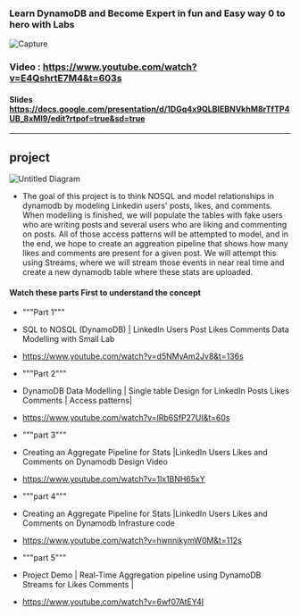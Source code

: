 
### Learn DynamoDB and Become Expert in fun and Easy way 0 to hero with Labs  


![Capture](https://user-images.githubusercontent.com/39345855/191783401-e9e939e8-5475-456a-bc14-0bf1ed834bdd.PNG)

###  Video : https://www.youtube.com/watch?v=E4QshrtE7M4&t=603s

#### Slides https://docs.google.com/presentation/d/1DGq4x9QLBIEBNVkhM8rTfTP4UB_8xMl9/edit?rtpof=true&sd=true



------------------------------------------------------
## project 

![Untitled Diagram](https://user-images.githubusercontent.com/39345855/193470095-e60e8ee2-3c3e-4dae-b626-b78b52d14103.jpg)

* The goal of this project is to think NOSQL and model relationships in dynamodb by modeling Linkedin users' posts, likes, and comments. When modelling  is finished, we will populate the tables with fake users who are writing posts and several users who are liking and commenting on posts. All of those access patterns will be attempted to model, and in the end, we hope to create an aggreation pipeline that shows how many likes and comments are present for a given post. We will attempt this using Streams, where we will stream those events in near real time and create a new dynamodb table where these stats are uploaded.

#### Watch these parts First to understand the concept 

* """Part 1"""
* SQL to NOSQL (DynamoDB) | LinkedIn Users Post Likes Comments Data Modelling with Small Lab
* https://www.youtube.com/watch?v=d5NMyAm2Jv8&t=136s




* """Part 2"""
* DynamoDB Data Modelling | Single table Design for LinkedIn Posts Likes Comments | Access patterns|
* https://www.youtube.com/watch?v=lRb6SfP27UI&t=60s



* """part 3"""
* Creating an Aggregate Pipeline for Stats |LinkedIn Users Likes and Comments on Dynamodb Design Video
*  https://www.youtube.com/watch?v=1lx1BNH65xY


*  """part 4"""
*  Creating an Aggregate Pipeline for Stats |LinkedIn Users Likes and Comments on Dynamodb Infrasture code
* https://www.youtube.com/watch?v=hwnnikymW0M&t=112s


*  """part 5"""
*  Project Demo | Real-Time Aggregation pipeline using DynamoDB Streams for Likes Comments |
* https://www.youtube.com/watch?v=6wf07AtEY4I


